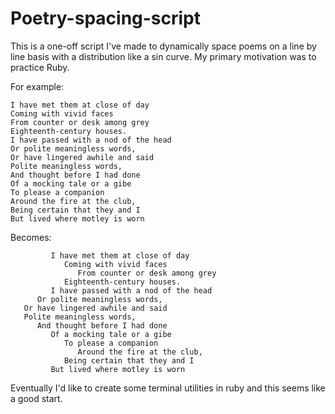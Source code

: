 # Poetry-spacing-script
This is a one-off script I've made to dynamically space poems on a line by line basis with a distribution like a sin curve. My primary motivation was to practice Ruby.

For example:
```
I have met them at close of day
Coming with vivid faces
From counter or desk among grey   
Eighteenth-century houses.
I have passed with a nod of the head   
Or polite meaningless words,   
Or have lingered awhile and said
Polite meaningless words,
And thought before I had done
Of a mocking tale or a gibe
To please a companion
Around the fire at the club,   
Being certain that they and I
But lived where motley is worn
```
Becomes:

```
         I have met them at close of day
            Coming with vivid faces
               From counter or desk among grey   
            Eighteenth-century houses.
         I have passed with a nod of the head   
      Or polite meaningless words,   
   Or have lingered awhile and said
   Polite meaningless words,
      And thought before I had done
         Of a mocking tale or a gibe
            To please a companion
               Around the fire at the club,   
            Being certain that they and I
         But lived where motley is worn
```

Eventually I'd like to create some terminal utilities in ruby and this seems like a good start.
